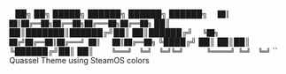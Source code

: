 ``
``   ██╗   ██╗ █████╗ ██████╗  ██████╗ ██████╗
``   ██║   ██║██╔══██╗██╔══██╗██╔═══██╗██╔══██╗
``   ██║   ██║███████║██████╔╝██║   ██║██████╔╝
``   ╚██╗ ██╔╝██╔══██║██╔═══╝ ██║   ██║██╔══██╗
``    ╚████╔╝ ██║  ██║██║     ╚██████╔╝██║  ██║
``     ╚═══╝  ╚═╝  ╚═╝╚═╝      ╚═════╝ ╚═╝  ╚═╝
``
``      Quassel Theme using SteamOS colors
